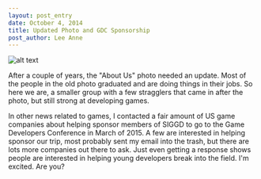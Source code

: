 ```yaml
---
layout: post_entry
date: October 4, 2014
title: Updated Photo and GDC Sponsorship
post_author: Lee Anne
---
```


![alt text](/img/siggd_fall_2014_team_photo.jpeg "The New Team")

After a couple of years, the "About Us" photo needed an update.  Most of the people in the old photo graduated and are doing 
things in their jobs.  So here we are, a smaller group with a few stragglers that came in after the photo, but still strong at
developing games.

In other news related to games, I contacted a fair amount of US game companies about helping sponsor members of SIGGD to 
go to the Game Developers Conference in March of 2015.  A few are interested in helping sponsor our trip, most probably sent my email into 
the trash, but there are lots more companies out there to ask.  Just even getting a response shows people are interested in helping young
developers break into the field.  I'm excited.  Are you?